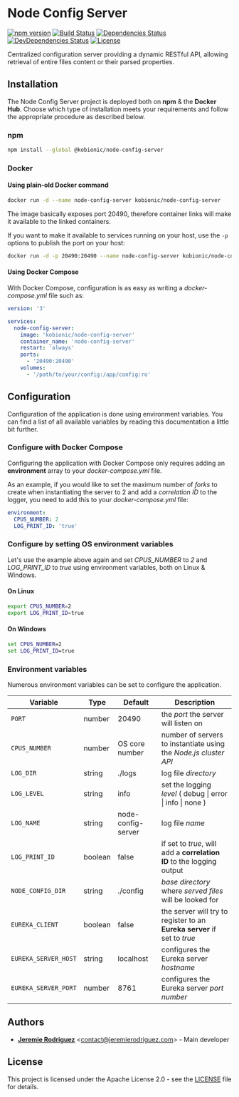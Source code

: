 # Node Config Server

[![npm version](https://img.shields.io/npm/v/@kobionic/node-config-server.svg?style=flat)](https://www.npmjs.com/package/@kobionic/node-config-server)
[![Build Status](https://img.shields.io/travis/KoBionic/node-config-server.svg)](https://travis-ci.org/KoBionic/node-config-server/branches)
[![Dependencies Status](https://img.shields.io/david/kobionic/node-config-server.svg)](https://david-dm.org/kobionic/node-config-server)
[![DevDependencies Status](https://img.shields.io/david/dev/kobionic/node-config-server.svg)](https://david-dm.org/kobionic/node-config-server?type=dev)
[![License](https://img.shields.io/npm/l/@kobionic/node-config-server.svg)](https://github.com/kobionic/node-config-server/blob/master/LICENSE)

Centralized configuration server providing a dynamic RESTful API, allowing retrieval of entire files content or their parsed properties.

## Installation

The Node Config Server project is deployed both on **npm** & the **Docker Hub**.
Choose which type of installation meets your requirements and follow the appropriate procedure as described below.

### npm

```bash
npm install --global @kobionic/node-config-server
```

### Docker

#### Using plain-old Docker command

```bash
docker run -d --name node-config-server kobionic/node-config-server
```

The image basically exposes port 20490, therefore container links will make it available to the linked containers.

If you want to make it available to services running on your host, use the ```-p``` options to publish the port on your host:

```bash
docker run -d -p 20490:20490 --name node-config-server kobionic/node-config-server
```

#### Using Docker Compose

With Docker Compose, configuration is as easy as writing a *docker-compose.yml* file such as:

```yaml
version: '3'

services:
  node-config-server:
    image: 'kobionic/node-config-server'
    container_name: 'node-config-server'
    restart: 'always'
    ports:
      - '20490:20490'
    volumes:
      - '/path/to/your/config:/app/config:ro'
```

## Configuration

Configuration of the application is done using environment variables. You can find a list of all available variables by reading this documentation a little bit further.

### Configure with Docker Compose

Configuring the application with Docker Compose only requires adding an **environment** array to your *docker-compose.yml* file.

As an example, if you would like to set the maximum number of *forks* to create when instantiating the server to 2 and add a *correlation ID* to the logger, you need to add this to your *docker-compose.yml* file:

```yaml
environment:
  CPUS_NUMBER: 2
  LOG_PRINT_ID: 'true'
```

### Configure by setting OS environment variables

Let's use the example above again and set *CPUS_NUMBER* to *2* and *LOG_PRINT_ID* to *true* using environment variables, both on Linux & Windows.

#### On Linux

```bash
export CPUS_NUMBER=2
export LOG_PRINT_ID=true
```

#### On Windows

```cmd
set CPUS_NUMBER=2
set LOG_PRINT_ID=true
```

### Environment variables

Numerous environment variables can be set to configure the application.

|       Variable       | Type    | Default            | Description                                                              |
| -------------------- | ------- | ------------------ | ------------------------------------------------------------------------ |
| `PORT`               | number  | 20490              | the *port* the server will listen on                                     |
| `CPUS_NUMBER`        | number  | OS core number     | number of servers to instantiate using the *Node.js cluster API*         |
| `LOG_DIR`            | string  | ./logs             | log file *directory*                                                     |
| `LOG_LEVEL`          | string  | info               | set the logging *level* ( debug \| error \| info \| none )               |
| `LOG_NAME`           | string  | node-config-server | log file *name*                                                          |
| `LOG_PRINT_ID`       | boolean | false              | if set to *true*, will add a **correlation ID** to the logging output    |
| `NODE_CONFIG_DIR`    | string  | ./config           | *base directory* where *served files* will be looked for                 |
| `EUREKA_CLIENT`      | boolean | false              | the server will try to register to an **Eureka server** if set to *true* |
| `EUREKA_SERVER_HOST` | string  | localhost          | configures the Eureka server *hostname*                                  |
| `EUREKA_SERVER_PORT` | number  | 8761               | configures the Eureka server *port number*                               |

## Authors

* [**Jeremie Rodriguez**](https://github.com/jeremiergz) &lt;[contact@jeremierodriguez.com](mailto:contact@jeremierodriguez.com)&gt; - Main developer

## License

This project is licensed under the Apache License 2.0 - see the [LICENSE](LICENSE) file for details.

